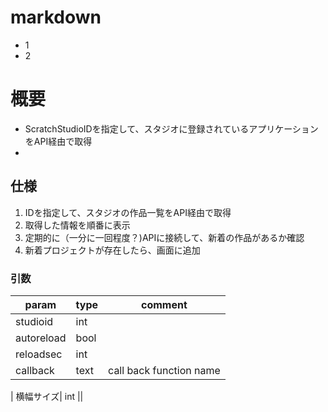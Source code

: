 # markdown
* 1
* 2

# 概要
* ScratchStudioIDを指定して、スタジオに登録されているアプリケーションをAPI経由で取得
* 

## 仕様

1. IDを指定して、スタジオの作品一覧をAPI経由で取得
2. 取得した情報を順番に表示 
3. 定期的に（一分に一回程度？)APIに接続して、新着の作品があるか確認
4. 新着プロジェクトが存在したら、画面に追加

### 引数
|param|type|comment|
|--|--|--|
| studioid| int||
|autoreload|bool||
|reloadsec|int| |
|callback|text|call back function name|


| 横幅サイズ| int ||



